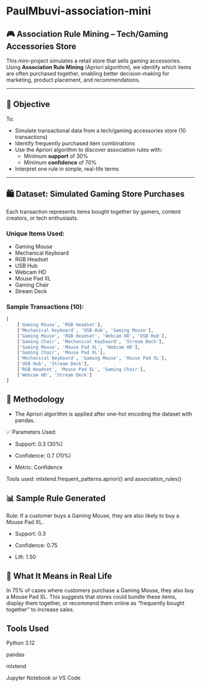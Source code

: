# PaulMbuvi-association-mini

## 🎮 Association Rule Mining – Tech/Gaming Accessories Store

This mini-project simulates a retail store that sells gaming accessories. Using **Association Rule Mining** (Apriori algorithm), we identify which items are often purchased together, enabling better decision-making for marketing, product placement, and recommendations.

---

## 🎯 Objective

To:
- Simulate transactional data from a tech/gaming accessories store (10 transactions)
- Identify frequently purchased item combinations
- Use the Apriori algorithm to discover association rules with:
  - Minimum **support** of 30%
  - Minimum **confidence** of 70%
- Interpret one rule in simple, real-life terms

---

## 🛍️ Dataset: Simulated Gaming Store Purchases

Each transaction represents items bought together by gamers, content creators, or tech enthusiasts.

### **Unique Items Used:**
- Gaming Mouse  
- Mechanical Keyboard  
- RGB Headset  
- USB Hub  
- Webcam HD  
- Mouse Pad XL  
- Gaming Chair  
- Stream Deck  

### **Sample Transactions (10):**
```python
[
    ['Gaming Mouse', 'RGB Headset'],
    ['Mechanical Keyboard', 'USB Hub', 'Gaming Mouse'],
    ['Gaming Mouse', 'RGB Headset', 'Webcam HD', 'USB Hub'],
    ['Gaming Chair', 'Mechanical Keyboard', 'Stream Deck'],
    ['Gaming Mouse', 'Mouse Pad XL', 'Webcam HD'],
    ['Gaming Chair', 'Mouse Pad XL'],
    ['Mechanical Keyboard', 'Gaming Mouse', 'Mouse Pad XL'],
    ['USB Hub', 'Stream Deck'],
    ['RGB Headset', 'Mouse Pad XL', 'Gaming Chair'],
    ['Webcam HD', 'Stream Deck']
]
```

## 🔎 Methodology

- The Apriori algorithm is applied after one-hot encoding the dataset with pandas.

 ✅ Parameters Used:
- Support: 0.3 (30%)

- Confidence: 0.7 (70%)

- Metric: Confidence

Tools used: mlxtend.frequent_patterns.apriori() and association_rules()

## 📊 Sample Rule Generated
Rule:
If a customer buys a Gaming Mouse, they are also likely to buy a Mouse Pad XL.
- Support: 0.3

- Confidence: 0.75

- Lift: 1.50

## 💬 What It Means in Real Life

In 75% of cases where customers purchase a Gaming Mouse, they also buy a Mouse Pad XL.
This suggests that stores could bundle these items, display them together, or recommend them online as “frequently bought together” to increase sales.

## Tools Used
Python 3.12 

pandas

mlxtend

Jupyter Notebook or VS Code




